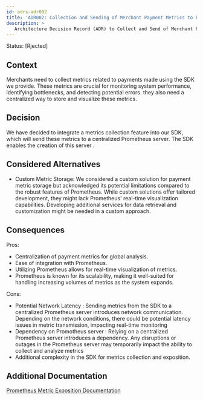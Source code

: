 ```yaml
---
id: adrs-adr002
title: 'ADR002: Collection and Sending of Merchant Payment Metrics to Prometheus in the SDK'
description: >
   Architecture Decision Record (ADR) to Collect and Send of Merchant Payment Metrics to Prometheus in the SDK
---
```

Status: [Rjected]


## Context

Merchants need to collect metrics related to payments made using the SDK we provide. These metrics are crucial for monitoring system performance, 
identifying bottlenecks, and detecting potential errors. they also need a centralized way to store and visualize these metrics.

## Decision

We have decided to integrate a metrics collection feature into our  SDK, which will send these metrics to a centralized Prometheus server. The SDK  enables the creation of this server .

## Considered Alternatives
* Custom Metric Storage: We considered a custom solution for payment metric storage but acknowledged its potential limitations compared to the robust features of Prometheus. While custom solutions offer tailored development, they might lack Prometheus' real-time visualization capabilities. Developing additional services for data retrieval and customization might be needed in a custom approach.

## Consequences
Pros:

* Centralization of payment metrics for global analysis.
* Ease of integration with Prometheus.
* Utilizing Prometheus allows for real-time visualization of metrics.
* Prometheus is known for its scalability, making it well-suited for handling increasing volumes of metrics as the system expands.

Cons:

* Potential Network Latency : Sending metrics from the SDK to a centralized Prometheus server introduces network communication. Depending on the network conditions, there could be potential latency issues in metric transmission, impacting real-time monitoring
* Dependency on  Promotheus server : Relying on a centralized Prometheus server introduces a dependency. Any disruptions or outages in the Prometheus server may temporarily impact the ability to collect and analyze metrics
* Additional complexity in the SDK for metrics collection and exposition.


## Additional Documentation
[Prometheus Metric Exposition Documentation](https://prometheus.io/docs/instrumenting/exposition_formats/) 
